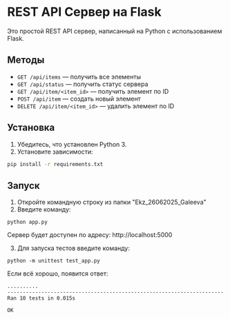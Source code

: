# REST API Сервер на Flask

Это простой REST API сервер, написанный на Python с использованием Flask.

## Методы

- `GET /api/items` — получить все элементы
- `GET /api/status` — получить статус сервера
- `GET /api/item/<item_id>` — получить элемент по ID
- `POST /api/item` — создать новый элемент
- `DELETE /api/item/<item_id>` — удалить элемент по ID

## Установка

1. Убедитесь, что установлен Python 3.
2. Установите зависимости:

```bash
pip install -r requirements.txt
```
## Запуск
1. Откройте командную строку из папки "Ekz_26062025_Galeeva"
2. Введите команду:
```
python app.py
```
Сервер будет доступен по адресу: http://localhost:5000

3. Для запуска тестов введите команду:
```
python -m unittest test_app.py
```
Если всё хорошо, появится ответ: 
```
..........
----------------------------------------------------------------------
Ran 10 tests in 0.015s

OK
```
